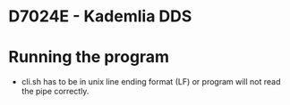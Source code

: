 # D7024E - Kademlia DDS

# Running the program
- cli.sh has to be in unix line ending format (LF) or program will not read the pipe correctly.